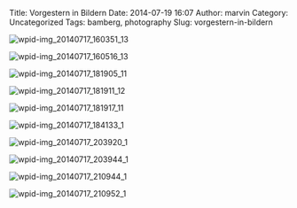 Title: Vorgestern in Bildern
Date: 2014-07-19 16:07
Author: marvin
Category: Uncategorized
Tags: bamberg, photography
Slug: vorgestern-in-bildern

![wpid-img_20140717_160351_13]({filename}/images/wpid-img_20140717_160351_13.jpg)

![wpid-img_20140717_160516_13]({filename}/images/wpid-img_20140717_160516_13.jpg)

![wpid-img_20140717_181905_11]({filename}/images/wpid-img_20140717_181905_11.jpg)

![wpid-img_20140717_181911_12]({filename}/images/wpid-img_20140717_181911_12.jpg)

![wpid-img_20140717_181917_11]({filename}/images/wpid-img_20140717_181917_11.jpg)

![wpid-img_20140717_184133_1]({filename}/images/wpid-img_20140717_184133_1.jpg)

![wpid-img_20140717_203920_1]({filename}/images/wpid-img_20140717_203920_1.jpg)

![wpid-img_20140717_203944_1]({filename}/images/wpid-img_20140717_203944_1.jpg)

![wpid-img_20140717_210944_1]({filename}/images/wpid-img_20140717_210944_1.jpg)

![wpid-img_20140717_210952_1]({filename}/images/wpid-img_20140717_210952_1.jpg)

